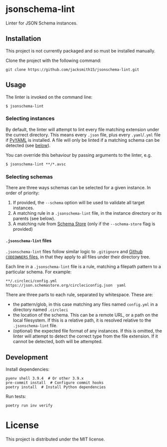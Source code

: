 # jsonschema-lint

Linter for JSON Schema instances.

## Installation

This project is not currently packaged and so must be installed manually.

Clone the project with the following command:
```
git clone https://github.com/jacksmith15/jsonschema-lint.git
```

## Usage

The linter is invoked on the command line:

```
$ jsonschema-lint
```

### Selecting instances

By default, the linter will attempt to lint every file matching extension under the currect directory. This means every `.json` file, plus every `.yaml`/`.yml` file if [PyYAML] is installed. A file will only be linted if a matching schema can be detected (see [below](#-selecting-schemas)).

You can override this behaviour by passing arguments to the linter, e.g.

```
$ jsonschema-lint **/*.avsc
```

### Selecting schemas

There are three ways schemas can be selected for a given instance. In order of priority:

1. If provided, the `--schema` option will be used to validate all target instances.
1. A matching rule in a `.jsonschema-lint` file, in the instance directory or its parents (see below).
1. A matching rule from [Schema Store](https://www.schemastore.org/json/) (only if the `--schema-store` flag is provided)


#### `.jsonschema-lint` files

`.jsonschema-lint` files follow similar logic to `.gitignore` and [Github `CODEOWNERS` files](https://docs.github.com/en/repositories/managing-your-repositorys-settings-and-features/customizing-your-repository/about-code-owners), in that they apply to all files under their directory tree.

Each line in a `.jsonschema-lint` file is a rule, matching a filepath pattern to a particular schema. For example:

```
**/.circleci/config.yml  https://json.schemastore.org/circleciconfig.json  yaml
```

There are three parts to each rule, separated by whitespace. These are:

- the pattern/glob, in this case matching any files named `config.yml` in a directory named `.circleci`
- the location of the schema. This can be a remote URL, or a path on the local filesystem. If this is a relative path, it is resolved relative to the `.jsonschema-lint` file.
- (optional) the expected file format of any instances. If this is omitted, the linter will attempt to detect the correct type from the file extension. If it cannot be detected, both will be attempted.


## Development

Install dependencies:

```shell
pyenv shell 3.9.4  # Or other 3.9.x
pre-commit install  # Configure commit hooks
poetry install  # Install Python dependencies
```

Run tests:

```shell
poetry run inv verify
```

# License

This project is distributed under the MIT license.


[PyYAML]: https://pypi.org/project/PyYAML/
